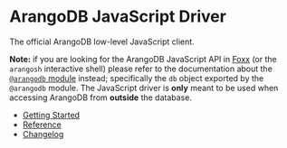 # ArangoDB JavaScript Driver

The official ArangoDB low-level JavaScript client.

**Note:** if you are looking for the ArangoDB JavaScript API in
[Foxx](https://foxx.arangodb.com) (or the `arangosh` interactive shell) please
refer to the documentation about the
[`@arangodb` module](https://docs.arangodb.com/latest/Manual/Foxx/Modules/index.html#the-arangodb-module)
instead; specifically the `db` object exported by the `@arangodb` module. The
JavaScript driver is **only** meant to be used when accessing ArangoDB from
**outside** the database.

* [Getting Started](GettingStarted/README.md)
* [Reference](Reference/README.md)
* [Changelog](https://github.com/arangodb/arangojs/blob/master/CHANGELOG.md#readme)
